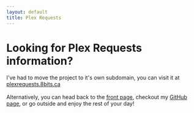 ```yaml
---
layout: default
title: Plex Requests
---
```


<h1 class="pageTitle">Looking for Plex Requests information?</h1>

<p class="intro">I've had to move the project to it's own subdomain, you can visit it at <a href="//plexrequests.8bits.ca">plexrequests.8bits.ca</a><br><br>
Alternatively, you can head back to the <a href="{{ site.url }}">front page</a>, checkout my <a href="https://github.com/lokenx">GitHub page</a>, or go outside and enjoy the rest of your day!</p>